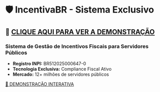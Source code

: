 # 🛡️ IncentivaBR - Sistema Exclusivo

## 🚀 [CLIQUE AQUI PARA VER A DEMONSTRAÇÃO](./index.html)

### Sistema de Gestão de Incentivos Fiscais para Servidores Públicos
- **Registro INPI:** BR512025000647-0
- **Tecnologia Exclusiva:** Compliance Fiscal Ativo
- **Mercado:** 12+ milhões de servidores públicos

[📱 DEMONSTRAÇÃO INTERATIVA](./index.html)
